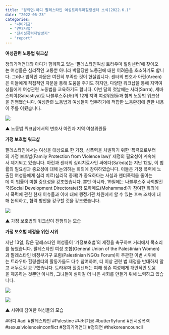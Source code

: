 ```yaml
---
title: "정의연-아디 팔레스타인 여성트라우마힐링센터 소식(2022.6.)"
date: "2022-06-23"
categories: 
  - "나비기금"
  - "연대사업"
  - "전시성폭력재발방지"
  - "report"
---
```


**여성관련 노동법 워크샵**

정의기억연대와 아디가 함께하고 있는 ‘팔레스타인여성 트라우마 힐링센터’에 찾아오는 여성들은 심리적인 고통뿐 아니라 박탈당한 노동권에 대한 어려움을 호소하기도 합니다. 그러나 법적인 자문은 여전히 부족한 것이 현실입니다. 센터의 변호사 아린(Areen)은 이들에게 직접적인 자문을 통해 도움을 주기도 하지만, 다양한 워크샵을 통해 지역여성들에게 여성관련 노동법을 교육하기도 합니다. 이번 달의 첫날에는 사라(Sarra), 세바스티야(Sabastiya)등 나블루스주(州)의 12개 지역 여성위원들과 함께 노동법 워크샵을 진행했습니다. 여성관련 노동법과 여성들이 업무하기에 적합한 노동환경에 관한 내용이 주를 이뤘습니다. 

![](https://womenandwar.net/kr/wp-content/uploads/2022/06/20220623-사진1노동법-워크샵에서의-변호사-아린과-지역-여성위원들.jpg)

▲ 노동법 워크샵에서의 변호사 아린과 지역 여성위원들

**가정 보호법 워크샵**

팔레스타인에서는 여성을 대상으로 한 가정, 성폭력을 처벌하기 위한 ‘폭력으로부터의 가정 보호법(Family Protection from Violence law)’ 제정의 필요성이 계속해서 제기되고 있습니다. 아린과 센터의 심리치료사인 싸에다(Sa’eda)는 지난 12일, 이 법률의 필요성과 중요성에 대해 논의하는 회의에 참여하였습니다. 이들은 가정 폭력에 노출된 여성들에게 심리 치료(심리적 중재)가 중요하다는 사실과 젠더폭력을 줄이는데 이 법률이 미칠 중요성을 강조했습니다. 뿐만 아니라, 19일에는 나블루스주 사회발전국(Social Development Directorate)장 모하메드(Mohammad)가 참여한 회의에서 폭력에 관한 현재 이슈들과 이에 대해 행정기관 차원에서 할 수 있는 후속 조치에 대해 논의하고, 협력 방안을 강구할 것을 강조했습니다. 

![](https://womenandwar.net/kr/wp-content/uploads/2022/06/20220623-사진2가정-보호법의-워크샵이-진행되는-모습.jpg)

▲ 가정 보호법의 워크샵이 진행되는 모습

**가정 보호법 제정을 위한 시위**

지난 13일, 많은 팔레스타인 여성들이 ‘가정보호법’의 제정을 촉구하며 거리에서 목소리를 높였습니다. 팔레스타인 여성 조합(General Union of the Palestinian Women)과 팔레스타인 비정부기구 포럼(Palestinian NGOs Forum)이 주관한 이번 시위에는 트라우마 힐링센터의 활동가들도 다수 참여하여, 더 이상 관련 법 제정을 반대하지 말고 서두르길 요구했습니다. 트라우마 힐링센터는 피해 생존 여성에게 개인적인 도움을 제공하는 것뿐만 아니라, 그녀들이 살아갈 더 나은 사회를 만들기 위해 노력하고 있습니다. 

![](https://womenandwar.net/kr/wp-content/uploads/2022/06/20220623-사진3시위에-참여한-여성들의-모습.jpg)

![](https://womenandwar.net/kr/wp-content/uploads/2022/06/20220623-사진4시위에-참여한-여성들의-모습.jpg)

▲ 시위에 참여한 여성들의 모습

#아디 #adi #팔레스타인 #Palestine #나비기금 #butterflyfund #전시성폭력 #sexualviolenceinconflict #정의기억연대 #정의연 #thekoreancouncil
